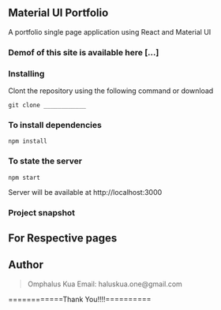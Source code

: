 ## Material UI Portfolio

A portfolio single page application using React and Material UI

### Demof of this site is available here [...]

### Installing

Clont the repository using the following command or download

```
git clone ____________
```

### To install dependencies

```
npm install
```

### To state the server 

```
npm start
```

Server will be available at http://localhost:3000



### Project snapshot

## For Respective pages




## Author 

<blockquote>
Omphalus Kua
Email: haluskua.one@gmail.com 
</blockquote>

============Thank You!!!!==========